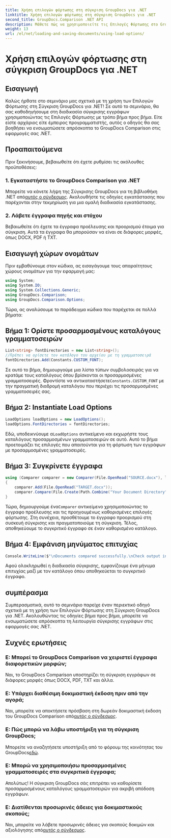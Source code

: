```yaml
---
title: Χρήση επιλογών φόρτωσης στη σύγκριση GroupDocs για .NET
linktitle: Χρήση επιλογών φόρτωσης στη σύγκριση GroupDocs για .NET
second_title: GroupDocs.Comparison .NET API
description: Μάθετε πώς να χρησιμοποιείτε τις Επιλογές Φόρτωσης στο GroupDocs Comparison για .NET για να συγκρίνετε έγγραφα με προσαρμοσμένες γραμματοσειρές απρόσκοπτα.
weight: 13
url: /el/net/loading-and-saving-documents/using-load-options/
---
```


# Χρήση επιλογών φόρτωσης στη σύγκριση GroupDocs για .NET

## Εισαγωγή
Καλώς ήρθατε στο σεμινάριο μας σχετικά με τη χρήση των Επιλογών Φόρτωσης στη Σύγκριση GroupDocs για .NET! Σε αυτό το σεμινάριο, θα σας καθοδηγήσουμε στη διαδικασία σύγκρισης εγγράφων χρησιμοποιώντας τις Επιλογές Φόρτωσης με τρόπο βήμα προς βήμα. Είτε είστε αρχάριος είτε έμπειρος προγραμματιστής, αυτός ο οδηγός θα σας βοηθήσει να ενσωματώσετε απρόσκοπτα το GroupDocs Comparison στις εφαρμογές σας .NET.
## Προαπαιτούμενα
Πριν ξεκινήσουμε, βεβαιωθείτε ότι έχετε ρυθμίσει τις ακόλουθες προϋποθέσεις:
### 1. Εγκαταστήστε το GroupDocs Comparison για .NET
 Μπορείτε να κάνετε λήψη της Σύγκρισης GroupDocs για τη βιβλιοθήκη .NET από[αυτός ο σύνδεσμος](https://releases.groupdocs.com/comparison/net/). Ακολουθήστε τις οδηγίες εγκατάστασης που παρέχονται στην τεκμηρίωση για μια ομαλή διαδικασία εγκατάστασης.
### 2. Λάβετε έγγραφα πηγής και στόχου
Βεβαιωθείτε ότι έχετε τα έγγραφα προέλευσης και προορισμού έτοιμα για σύγκριση. Αυτά τα έγγραφα θα μπορούσαν να είναι σε διάφορες μορφές, όπως DOCX, PDF ή TXT.
## Εισαγωγή χώρων ονομάτων
Πριν εμβαθύνουμε στον κώδικα, ας εισαγάγουμε τους απαραίτητους χώρους ονομάτων για την εφαρμογή μας:
```csharp
using System;
using System.IO;
using System.Collections.Generic;
using GroupDocs.Comparison;
using GroupDocs.Comparison.Options;
```
Τώρα, ας αναλύσουμε το παράδειγμα κώδικα που παρέχεται σε πολλά βήματα:
## Βήμα 1: Ορίστε προσαρμοσμένους καταλόγους γραμματοσειρών
```csharp
List<string> fontDirectories = new List<string>();
//Πρέπει να ορίσετε τον κατάλογο του αρχείου με τη γραμματοσειρά
fontDirectories.Add(Constants.CUSTOM_FONT);
```
 Σε αυτό το βήμα, δημιουργούμε μια λίστα τύπων συμβολοσειράς για να κρατάμε τους καταλόγους όπου βρίσκονται οι προσαρμοσμένες γραμματοσειρές. Φροντίστε να αντικαταστήσετε`Constants.CUSTOM_FONT` με την πραγματική διαδρομή καταλόγου που περιέχει τις προσαρμοσμένες γραμματοσειρές σας.
## Βήμα 2: Instantiate Load Options
```csharp
LoadOptions loadOptions = new LoadOptions();
loadOptions.FontDirectories = fontDirectories;
```
 Εδώ, υποδεικνύουμε α`LoadOptions` αντικείμενο και εκχωρήστε τους καταλόγους προσαρμοσμένων γραμματοσειρών σε αυτό. Αυτό το βήμα προετοιμάζει τις επιλογές που απαιτούνται για τη φόρτωση των εγγράφων με προσαρμοσμένες γραμματοσειρές.
## Βήμα 3: Συγκρίνετε έγγραφα
```csharp
using (Comparer comparer = new Comparer(File.OpenRead("SOURCE.docx"), loadOptions))
{
    comparer.Add(File.OpenRead("TARGET.docx"));
    comparer.Compare(File.Create(Path.Combine("Your Document Directory", "RESULT.docx")));
}
```
 Τώρα, δημιουργούμε ένα`Comparer` αντικείμενο χρησιμοποιώντας το έγγραφο προέλευσης και τις προηγουμένως καθορισμένες επιλογές φόρτωσης. Στη συνέχεια, προσθέτουμε το έγγραφο προορισμού στη συσκευή σύγκρισης και πραγματοποιούμε τη σύγκριση. Τέλος, αποθηκεύουμε το συγκριτικό έγγραφο σε έναν καθορισμένο κατάλογο.
## Βήμα 4: Εμφάνιση μηνύματος επιτυχίας
```csharp
Console.WriteLine($"\nDocuments compared successfully.\nCheck output in {Directory.GetCurrentDirectory()}.");
```
Αφού ολοκληρωθεί η διαδικασία σύγκρισης, εμφανίζουμε ένα μήνυμα επιτυχίας μαζί με τον κατάλογο όπου αποθηκεύεται το συγκριτικό έγγραφο.
## συμπέρασμα
Συμπερασματικά, αυτό το σεμινάριο παρείχε έναν περιεκτικό οδηγό σχετικά με τη χρήση των Επιλογών Φόρτωσης στη Σύγκριση GroupDocs για .NET. Ακολουθώντας τις οδηγίες βήμα προς βήμα, μπορείτε να ενσωματώσετε απρόσκοπτα τη λειτουργία σύγκρισης εγγράφων στις εφαρμογές σας .NET.
## Συχνές ερωτήσεις
### Ε: Μπορεί το GroupDocs Comparison να χειριστεί έγγραφα διαφορετικών μορφών;
Ναι, το GroupDocs Comparison υποστηρίζει τη σύγκριση εγγράφων σε διάφορες μορφές όπως DOCX, PDF, TXT και άλλα.
### Ε: Υπάρχει διαθέσιμη δοκιμαστική έκδοση πριν από την αγορά;
 Ναι, μπορείτε να αποκτήσετε πρόσβαση στη δωρεάν δοκιμαστική έκδοση του GroupDocs Comparison από[αυτός ο σύνδεσμος](https://releases.groupdocs.com/).
### Ε: Πώς μπορώ να λάβω υποστήριξη για τη σύγκριση GroupDocs;
 Μπορείτε να αναζητήσετε υποστήριξη από το φόρουμ της κοινότητας του GroupDocs[εδώ](https://forum.groupdocs.com/c/comparison/12).
### Ε: Μπορώ να χρησιμοποιήσω προσαρμοσμένες γραμματοσειρές στα συγκριτικά έγγραφα;
Απολύτως! Η σύγκριση GroupDocs σάς επιτρέπει να καθορίσετε προσαρμοσμένους καταλόγους γραμματοσειρών για ακριβή απόδοση εγγράφων.
### Ε: Διατίθενται προσωρινές άδειες για δοκιμαστικούς σκοπούς;
Ναι, μπορείτε να λάβετε προσωρινές άδειες για σκοπούς δοκιμών και αξιολόγησης από[αυτός ο σύνδεσμος](https://purchase.groupdocs.com/temporary-license/).